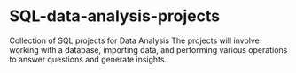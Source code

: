 # SQL-data-analysis-projects
Collection of SQL projects for Data Analysis
The projects will involve working with a database, importing data, and performing various operations to answer questions and generate insights.
